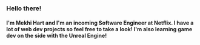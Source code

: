 
<h3>  Hello there! </h3>
<h4>I'm Mekhi Hart and I'm an incoming Software Engineer at Netflix. I have a lot of web dev projects so feel free to take a look! I'm also learning game dev on the side with the Unreal Engine!</h4>
